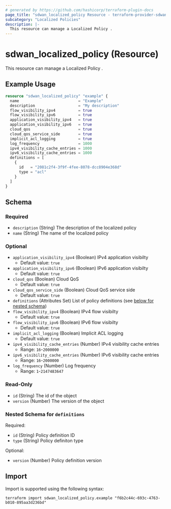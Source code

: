 ```yaml
---
# generated by https://github.com/hashicorp/terraform-plugin-docs
page_title: "sdwan_localized_policy Resource - terraform-provider-sdwan"
subcategory: "Localized Policies"
description: |-
  This resource can manage a Localized Policy .
---
```


# sdwan_localized_policy (Resource)

This resource can manage a Localized Policy .

## Example Usage

```terraform
resource "sdwan_localized_policy" "example" {
  name                          = "Example"
  description                   = "My description"
  flow_visibility_ipv4          = true
  flow_visibility_ipv6          = true
  application_visibility_ipv4   = true
  application_visibility_ipv6   = true
  cloud_qos                     = true
  cloud_qos_service_side        = true
  implicit_acl_logging          = true
  log_frequency                 = 1000
  ipv4_visibility_cache_entries = 1000
  ipv6_visibility_cache_entries = 1000
  definitions = [
    {
      id   = "2081c2f4-3f9f-4fee-8078-dcc8904e368d"
      type = "acl"
    }
  ]
}
```

<!-- schema generated by tfplugindocs -->
## Schema

### Required

- `description` (String) The description of the localized policy
- `name` (String) The name of the localized policy

### Optional

- `application_visibility_ipv4` (Boolean) IPv4 application visibilty
  - Default value: `true`
- `application_visibility_ipv6` (Boolean) IPv6 application visibilty
  - Default value: `true`
- `cloud_qos` (Boolean) Cloud QoS
  - Default value: `true`
- `cloud_qos_service_side` (Boolean) Cloud QoS service side
  - Default value: `true`
- `definitions` (Attributes Set) List of policy definitions (see [below for nested schema](#nestedatt--definitions))
- `flow_visibility_ipv4` (Boolean) IPv4 flow visibilty
  - Default value: `true`
- `flow_visibility_ipv6` (Boolean) IPv6 flow visibilty
  - Default value: `true`
- `implicit_acl_logging` (Boolean) Implicit ACL logging
  - Default value: `true`
- `ipv4_visibility_cache_entries` (Number) IPv4 visibility cache entries
  - Range: `16`-`2000000`
- `ipv6_visibility_cache_entries` (Number) IPv6 visibility cache entries
  - Range: `16`-`2000000`
- `log_frequency` (Number) Log frequency
  - Range: `1`-`2147483647`

### Read-Only

- `id` (String) The id of the object
- `version` (Number) The version of the object

<a id="nestedatt--definitions"></a>
### Nested Schema for `definitions`

Required:

- `id` (String) Policy definition ID
- `type` (String) Policy definiton type

Optional:

- `version` (Number) Policy definition version

## Import

Import is supported using the following syntax:

```shell
terraform import sdwan_localized_policy.example "f6b2c44c-693c-4763-b010-895aa3d236bd"
```
